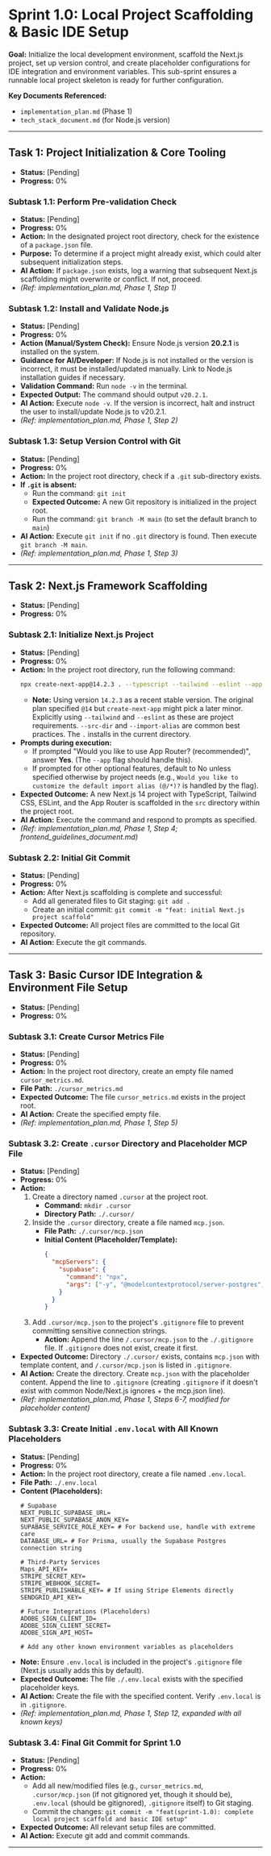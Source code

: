 # Sprint 1.0: Local Project Scaffolding & Basic IDE Setup

**Goal:** Initialize the local development environment, scaffold the Next.js project, set up version control, and create placeholder configurations for IDE integration and environment variables. This sub-sprint ensures a runnable local project skeleton is ready for further configuration.

**Key Documents Referenced:**
* `implementation_plan.md` (Phase 1)
* `tech_stack_document.md` (for Node.js version)

---

## Task 1: Project Initialization & Core Tooling
* **Status:** [Pending]
* **Progress:** 0%

### Subtask 1.1: Perform Pre-validation Check
* **Status:** [Pending]
* **Progress:** 0%
* **Action:** In the designated project root directory, check for the existence of a `package.json` file.
* **Purpose:** To determine if a project might already exist, which could alter subsequent initialization steps.
* **AI Action:** If `package.json` exists, log a warning that subsequent Next.js scaffolding might overwrite or conflict. If not, proceed.
* *(Ref: implementation_plan.md, Phase 1, Step 1)*

### Subtask 1.2: Install and Validate Node.js
* **Status:** [Pending]
* **Progress:** 0%
* **Action (Manual/System Check):** Ensure Node.js version **20.2.1** is installed on the system.
* **Guidance for AI/Developer:** If Node.js is not installed or the version is incorrect, it must be installed/updated manually. Link to Node.js installation guides if necessary.
* **Validation Command:** Run `node -v` in the terminal.
* **Expected Output:** The command should output `v20.2.1`.
* **AI Action:** Execute `node -v`. If the version is incorrect, halt and instruct the user to install/update Node.js to v20.2.1.
* *(Ref: implementation_plan.md, Phase 1, Step 2)*

### Subtask 1.3: Setup Version Control with Git
* **Status:** [Pending]
* **Progress:** 0%
* **Action:** In the project root directory, check if a `.git` sub-directory exists.
* **If `.git` is absent:**
    * Run the command: `git init`
    * **Expected Outcome:** A new Git repository is initialized in the project root.
    * Run the command: `git branch -M main` (to set the default branch to `main`)
* **AI Action:** Execute `git init` if no `.git` directory is found. Then execute `git branch -M main`.
* *(Ref: implementation_plan.md, Phase 1, Step 3)*

---

## Task 2: Next.js Framework Scaffolding
* **Status:** [Pending]
* **Progress:** 0%

### Subtask 2.1: Initialize Next.js Project
* **Status:** [Pending]
* **Progress:** 0%
* **Action:** In the project root directory, run the following command:
    ```bash
    npx create-next-app@14.2.3 . --typescript --tailwind --eslint --app --src-dir --import-alias "@/*"
    ```
    * **Note:** Using version `14.2.3` as a recent stable version. The original plan specified `@14` but `create-next-app` might pick a later minor. Explicitly using `--tailwind` and `--eslint` as these are project requirements. `--src-dir` and `--import-alias` are common best practices. The `.` installs in the current directory.
* **Prompts during execution:**
    * If prompted "Would you like to use App Router? (recommended)", answer **Yes**. (The `--app` flag should handle this).
    * If prompted for other optional features, default to No unless specified otherwise by project needs (e.g., `Would you like to customize the default import alias (@/*)?` is handled by the flag).
* **Expected Outcome:** A new Next.js 14 project with TypeScript, Tailwind CSS, ESLint, and the App Router is scaffolded in the `src` directory within the project root.
* **AI Action:** Execute the command and respond to prompts as specified.
* *(Ref: implementation_plan.md, Phase 1, Step 4; frontend_guidelines_document.md)*

### Subtask 2.2: Initial Git Commit
* **Status:** [Pending]
* **Progress:** 0%
* **Action:** After Next.js scaffolding is complete and successful:
    * Add all generated files to Git staging: `git add .`
    * Create an initial commit: `git commit -m "feat: initial Next.js project scaffold"`
* **Expected Outcome:** All project files are committed to the local Git repository.
* **AI Action:** Execute the git commands.

---

## Task 3: Basic Cursor IDE Integration & Environment File Setup
* **Status:** [Pending]
* **Progress:** 0%

### Subtask 3.1: Create Cursor Metrics File
* **Status:** [Pending]
* **Progress:** 0%
* **Action:** In the project root directory, create an empty file named `cursor_metrics.md`.
* **File Path:** `./cursor_metrics.md`
* **Expected Outcome:** The file `cursor_metrics.md` exists in the project root.
* **AI Action:** Create the specified empty file.
* *(Ref: implementation_plan.md, Phase 1, Step 5)*

### Subtask 3.2: Create `.cursor` Directory and Placeholder MCP File
* **Status:** [Pending]
* **Progress:** 0%
* **Action:**
    1.  Create a directory named `.cursor` at the project root.
        * **Command:** `mkdir .cursor`
        * **Directory Path:** `./.cursor/`
    2.  Inside the `.cursor` directory, create a file named `mcp.json`.
        * **File Path:** `./.cursor/mcp.json`
        * **Initial Content (Placeholder/Template):**
            ```json
            {
              "mcpServers": {
                "supabase": {
                  "command": "npx",
                  "args": ["-y", "@modelcontextprotocol/server-postgres", "<YOUR_SUPABASE_CONNECTION_STRING_GOES_HERE>"]
                }
              }
            }
            ```
    3.  Add `.cursor/mcp.json` to the project's `.gitignore` file to prevent committing sensitive connection strings.
        * **Action:** Append the line `/.cursor/mcp.json` to the `./.gitignore` file. If `.gitignore` does not exist, create it first.
* **Expected Outcome:** Directory `./.cursor/` exists, contains `mcp.json` with template content, and `/.cursor/mcp.json` is listed in `.gitignore`.
* **AI Action:** Create the directory. Create `mcp.json` with the placeholder content. Append the line to `.gitignore` (creating `.gitignore` if it doesn't exist with common Node/Next.js ignores + the mcp.json line).
* *(Ref: implementation_plan.md, Phase 1, Steps 6-7, modified for placeholder content)*

### Subtask 3.3: Create Initial `.env.local` with All Known Placeholders
* **Status:** [Pending]
* **Progress:** 0%
* **Action:** In the project root directory, create a file named `.env.local`.
* **File Path:** `./.env.local`
* **Content (Placeholders):**
    ```env
    # Supabase
    NEXT_PUBLIC_SUPABASE_URL=
    NEXT_PUBLIC_SUPABASE_ANON_KEY=
    SUPABASE_SERVICE_ROLE_KEY= # For backend use, handle with extreme care
    DATABASE_URL= # For Prisma, usually the Supabase Postgres connection string

    # Third-Party Services
    Maps_API_KEY=
    STRIPE_SECRET_KEY=
    STRIPE_WEBHOOK_SECRET=
    STRIPE_PUBLISHABLE_KEY= # If using Stripe Elements directly
    SENDGRID_API_KEY=

    # Future Integrations (Placeholders)
    ADOBE_SIGN_CLIENT_ID=
    ADOBE_SIGN_CLIENT_SECRET=
    ADOBE_SIGN_API_HOST=

    # Add any other known environment variables as placeholders
    ```
* **Note:** Ensure `.env.local` is included in the project's `.gitignore` file (Next.js usually adds this by default).
* **Expected Outcome:** The file `./.env.local` exists with the specified placeholder keys.
* **AI Action:** Create the file with the specified content. Verify `.env.local` is in `.gitignore`.
* *(Ref: implementation_plan.md, Phase 1, Step 12, expanded with all known keys)*

### Subtask 3.4: Final Git Commit for Sprint 1.0
* **Status:** [Pending]
* **Progress:** 0%
* **Action:**
    * Add all new/modified files (e.g., `cursor_metrics.md`, `.cursor/mcp.json` (if not gitignored yet, though it should be), `.env.local` (should be gitignored), `.gitignore` itself) to Git staging.
    * Commit the changes: `git commit -m "feat(sprint-1.0): complete local project scaffold and basic IDE setup"`
* **Expected Outcome:** All relevant setup files are committed.
* **AI Action:** Execute git add and commit commands.

---